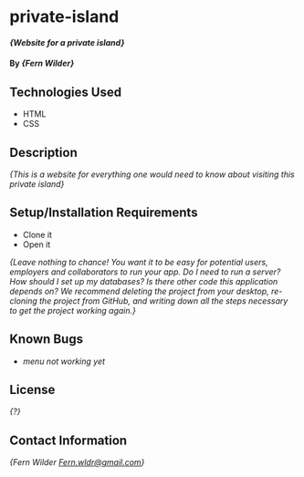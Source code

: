 # private-island
#### _{Website for a private island}_

#### By _**{Fern Wilder}**_

## Technologies Used

* HTML
* CSS

## Description

_{This is a website for everything one would need to know about visiting this private island}_

## Setup/Installation Requirements

* Clone it
* Open it


_{Leave nothing to chance! You want it to be easy for potential users, employers and collaborators to run your app. Do I need to run a server? How should I set up my databases? Is there other code this application depends on? We recommend deleting the project from your desktop, re-cloning the project from GitHub, and writing down all the steps necessary to get the project working again.}_

## Known Bugs

* _menu not working yet_

## License

_{?}_

## Contact Information

_{Fern Wilder Fern.wldr@gmail.com}_
